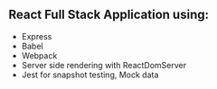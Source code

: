## React Full Stack Application using:
- Express
- Babel
- Webpack
- Server side rendering with ReactDomServer
- Jest for snapshot testing, Mock data
